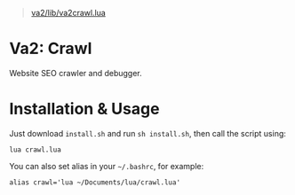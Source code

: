 > [va2/lib/va2crawl.lua](https://github.com/reineimi/va2/blob/main/lib/va2crawl.lua)
# Va2: Crawl
Website SEO crawler and debugger.

# Installation & Usage
Just download `install.sh` and run `sh install.sh`, then call the script using:
```
lua crawl.lua
```
You can also set alias in your `~/.bashrc`, for example:
```
alias crawl='lua ~/Documents/lua/crawl.lua'
```
